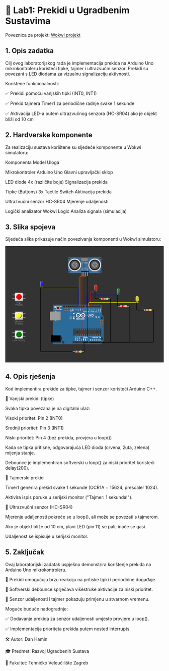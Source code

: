 <H1>📖 Lab1: Prekidi u Ugradbenim Sustavima</H1> 

Poveznica za projekt: [Wokwi projekt](https://wokwi.com/projects/427284724839193601)


<H2>1. Opis zadatka</H2>
Cilj ovog laboratorijskog rada je implementacija prekida na Arduino Uno mikrokontroleru koristeći tipke, tajmer i ultrazvučni senzor. Prekidi su povezani s LED diodama za vizualnu signalizaciju aktivnosti.

Korištene funkcionalnosti:

✅ Prekidi pomoću vanjskih tipki (INT0, INT1)

✅ Prekid tajmera Timer1 za periodične radnje svake 1 sekunde

✅ Aktivacija LED-a putem ultrazvučnog senzora (HC-SR04) ako je objekt bliži od 10 cm


<H2> 2. Hardverske komponente</H2>
Za realizaciju sustava korištene su sljedeće komponente u Wokwi simulatoru:

Komponenta	Model	Uloga

Mikrokontroler	Arduino Uno	Glavni upravljački sklop

LED diode	4x (različite boje)	Signalizacija prekida

Tipke (Buttons)	3x Tactile Switch	Aktivacija prekida

Ultrazvučni senzor	HC-SR04	Mjerenje udaljenosti

Logički analizator	Wokwi Logic	Analiza signala (simulacija)

<H2> 3. Slika spojeva </H2>
Sljedeća slika prikazuje način povezivanja komponenti u Wokwi simulatoru:

![Arduino Setup](slika.png)




<H2> 4. Opis rješenja </H2>
Kod implementira prekide za tipke, tajmer i senzor koristeći Arduino C++.

📌 Vanjski prekidi (tipke)

Svaka tipka povezana je na digitalni ulaz:

Visoki prioritet: Pin 2 (INT0)

Srednji prioritet: Pin 3 (INT1)

Niski prioritet: Pin 4 (bez prekida, provjera u loop())

Kada se tipka pritisne, odgovarajuća LED dioda (crvena, žuta, zelena) mijenja stanje.

Debounce je implementiran softverski u loop() za niski prioritet koristeći delay(200).


📌 Tajmerski prekid

Timer1 generira prekid svake 1 sekunde (OCR1A = 15624, prescaler 1024).

Aktivira ispis poruke u serijski monitor ("Tajmer: 1 sekunda!").

📌 Ultrazvučni senzor (HC-SR04)

Mjerenje udaljenosti pokreće se u loop(), ali može se povezati s tajmerom.

Ako je objekt bliže od 10 cm, plavi LED (pin 11) se pali; inače se gasi.

Udaljenost se ispisuje u serijski monitor.


<H2> 5. Zaključak </H2>
Ovaj laboratorijski zadatak uspješno demonstrira korištenje prekida na Arduino Uno mikrokontroleru.

🔹 Prekidi omogućuju brzu reakciju na pritiske tipki i periodične događaje.


🔹 Softverski debounce sprječava višestruke aktivacije za niski prioritet.


🔹 Senzor udaljenosti i tajmer pokazuju primjenu u stvarnom vremenu.



Moguće buduće nadogradnje:

✅ Dodavanje prekida za senzor udaljenosti umjesto provjere u loop().

✅ Implementacija prioriteta prekida putem nested interrupts.

🛠 Autor: Dan Hamin

🎓 Predmet: Razvoj Ugradbenih Sustava

🏫 Fakultet: Tehničko Veleučilište Zagreb
